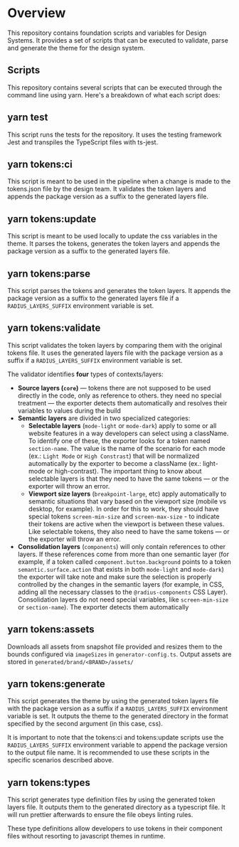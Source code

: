 # Overview

This repository contains foundation scripts and variables for Design Systems. It provides a set of scripts that can be executed to validate, parse and generate the theme for the design system.

## Scripts

This repository contains several scripts that can be executed through the command line using yarn. Here's a breakdown of what each script does:

## yarn test

This script runs the tests for the repository. It uses the testing framework Jest and transpiles the TypeScript files with ts-jest.

## yarn tokens:ci

This script is meant to be used in the pipeline when a change is made to the tokens.json file by the design team. It validates the token layers and appends the package version as a suffix to the generated layers file.

## yarn tokens:update

This script is meant to be used locally to update the css variables in the theme. It parses the tokens, generates the token layers and appends the package version as a suffix to the generated layers file.

## yarn tokens:parse

This script parses the tokens and generates the token layers. It appends the package version as a suffix to the generated layers file if a `RADIUS_LAYERS_SUFFIX` environment variable is set.

## yarn tokens:validate

This script validates the token layers by comparing them with the original tokens file. It uses the generated layers file with the package version as a suffix if a `RADIUS_LAYERS_SUFFIX` environment variable is set.

The validator identifies **four** types of contexts/layers:

- **Source layers (`core`)** — tokens there are not supposed to be used directly in the code, only as reference to others. they need no special treatment — the exporter detects them automatically and resolves their variables to values during the build
- **Semantic layers** are divided in two specialized categories:
  - **Selectable layers** (`mode-light` or `mode-dark`) apply to some or all website features in a way developers can select using a className. To identify one of these, the exporter looks for a token named `section-name`. The value is the name of the scenario for each mode (ex.: `Light Mode` or `High Constrast`) that will be normalized automatically by the exporter to become a className (ex.: light-mode or high-contrast). The important thing to know about selectable layers is that they need to have the same tokens — or the exporter will throw an error.
  - **Viewport size layers** (`breakpoint-large`, etc) apply automatically to semantic situations that vary based on the viewport size (mobile vs desktop, for example). In order for this to work, they should have special tokens `screen-min-size` and `screen-max-size` - to indicate their tokens are active when the viewport is between these values. Like selectable tokens, they also need to have the same tokens — or the exporter will throw an error.
- **Consolidation layers** (`components`) will only contain references to other layers. If these references come from more than one semantic layer (for example, if a token called `component.button.background` points to a token `semantic.surface.action` that exists in both `mode-light` and `mode-dark`) the exporter will take note and make sure the selection is properly controlled by the changes in the semantic layers (for example, in CSS, adding all the necessary classes to the `@radius-components` CSS Layer). Consolidation layers do not need special variables, like `screen-min-size` or `section-name`). The exporter detects them automatically

## yarn tokens:assets

Downloads all assets from snapshot file provided and resizes them to the bounds configured via `imageSizes` in `generator-config.ts`. Output assets are stored in `generated/brand/<BRAND>/assets/`

## yarn tokens:generate

This script generates the theme by using the generated token layers file with the package version as a suffix if a `RADIUS_LAYERS_SUFFIX` environment variable is set. It outputs the theme to the generated directory in the format specified by the second argument (in this case, css).

It is important to note that the tokens:ci and tokens:update scripts use the `RADIUS_LAYERS_SUFFIX` environment variable to append the package version to the output file name. It is recommended to use these scripts in the specific scenarios described above.

## yarn tokens:types

This script generates type definition files by using the generated token layers file. It outputs them to the generated directory as a typescript file. It will run prettier afterwards to ensure the file obeys
linting rules.

These type definitions allow developers to use tokens in their component files without resorting to
javascript themes in runtime.
